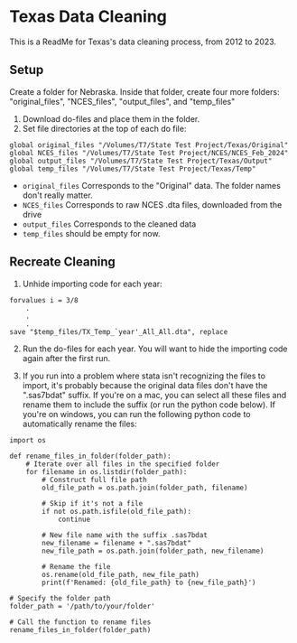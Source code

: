 # Texas Data Cleaning

This is a ReadMe for Texas's data cleaning process, from 2012 to 2023.

## Setup

Create a folder for Nebraska. Inside that folder, create four more folders: "original_files", "NCES_files", "output_files", and "temp_files"

1.  Download do-files and place them in the folder.
2.  Set file directories at the top of each do file:

```         
global original_files "/Volumes/T7/State Test Project/Texas/Original"
global NCES_files "/Volumes/T7/State Test Project/NCES/NCES_Feb_2024"
global output_files "/Volumes/T7/State Test Project/Texas/Output"
global temp_files "/Volumes/T7/State Test Project/Texas/Temp"
```

-   `original_files` Corresponds to the "Original" data. The folder names don't really matter.
-   `NCES_files` Corresponds to raw NCES .dta files, downloaded from the drive
-   `output_files` Corresponds to the cleaned data
-   `temp_files` should be empty for now.

## Recreate Cleaning

1. Unhide importing code for each year:
```
forvalues i = 3/8
    .
    .
    .
save "$temp_files/TX_Temp_`year'_All_All.dta", replace
```

2. Run the do-files for each year. You will want to hide the importing code again after the first run. 

3. If you run into a problem where stata isn't recognizing the files to import, it's probably because the original data files don't have the ".sas7bdat" suffix. If you're on a mac, you can select all these files and rename them to include the suffix (or run the python code below). If you're on windows, you can run the following python code to automatically rename the files:

```
import os

def rename_files_in_folder(folder_path):
    # Iterate over all files in the specified folder
    for filename in os.listdir(folder_path):
        # Construct full file path
        old_file_path = os.path.join(folder_path, filename)
        
        # Skip if it's not a file
        if not os.path.isfile(old_file_path):
            continue
        
        # New file name with the suffix .sas7bdat
        new_filename = filename + ".sas7bdat"
        new_file_path = os.path.join(folder_path, new_filename)
        
        # Rename the file
        os.rename(old_file_path, new_file_path)
        print(f'Renamed: {old_file_path} to {new_file_path}')

# Specify the folder path
folder_path = '/path/to/your/folder'

# Call the function to rename files
rename_files_in_folder(folder_path)
```


